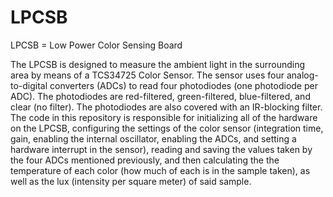 # LPCSB
LPCSB = Low Power Color Sensing Board

The LPCSB is designed to measure the ambient light in the surrounding area by means of a TCS34725 Color Sensor.  The sensor uses four analog-to-digital converters (ADCs) to read four photodiodes (one photodiode per ADC).  The photodiodes are red-filtered, green-filtered, blue-filtered, and clear (no filter).  The photodiodes are also covered with an IR-blocking filter.  The code in this repository is responsible for initializing all of the hardware on the LPCSB, configuring the settings of the color sensor (integration time, gain, enabling the internal oscillator, enabling the ADCs, and setting a hardware interrupt in the sensor), reading and saving the values taken by the four ADCs mentioned previously, and then calculating the the temperature of each color (how much of each is in the sample taken), as well as the lux (intensity per square meter) of said sample.  
